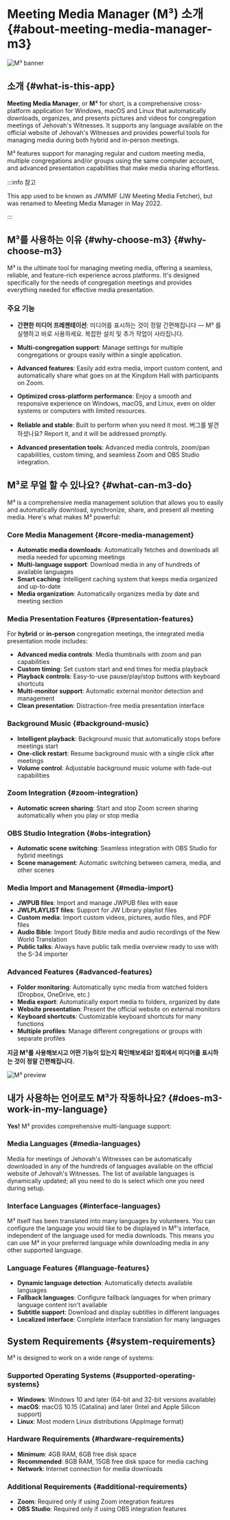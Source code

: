 # Meeting Media Manager (M³) 소개 {#about-meeting-media-manager-m3}

![M³ banner](./../assets/m3-banner.png)

## 소개 {#what-is-this-app}

**Meeting Media Manager**, or **M³** for short, is a comprehensive cross-platform application for Windows, macOS and Linux that automatically downloads, organizes, and presents pictures and videos for congregation meetings of Jehovah's Witnesses. It supports any language available on the official website of Jehovah's Witnesses and provides powerful tools for managing media during both hybrid and in-person meetings.

M³ features support for managing regular and custom meeting media, multiple congregations and/or groups using the same computer account, and advanced presentation capabilities that make media sharing effortless.

:::info 참고

This app used to be known as JWMMF (JW Meeting Media Fetcher), but was renamed to Meeting Media Manager in May 2022.

:::

## M³를 사용하는 이유 {#why-choose-m3} {#why-choose-m3}

M³ is the ultimate tool for managing meeting media, offering a seamless, reliable, and feature-rich experience across platforms. It's designed specifically for the needs of congregation meetings and provides everything needed for effective media presentation.

### 주요 기능

- **간편한 미디어 프레젠테이션**: 미디어를 표시하는 것이 정말 간편해집니다 — M³ 를 실행하고 바로 사용하세요. 복잡한 설치 및 추가 작업이 사라집니다.

- **Multi-congregation support**: Manage settings for multiple congregations or groups easily within a single application.

- **Advanced features**: Easily add extra media, import custom content, and automatically share what goes on at the Kingdom Hall with participants on Zoom.

- **Optimized cross-platform performance**: Enjoy a smooth and responsive experience on Windows, macOS, and Linux, even on older systems or computers with limited resources.

- **Reliable and stable**: Built to perform when you need it most. 버그를 발견하셨나요? Report it, and it will be addressed promptly.

- **Advanced presentation tools**: Advanced media controls, zoom/pan capabilities, custom timing, and seamless Zoom and OBS Studio integration.

## M³로 무얼 할 수 있나요? {#what-can-m3-do}

M³ is a comprehensive media management solution that allows you to easily and automatically download, synchronize, share, and present all meeting media. Here's what makes M³ powerful:

### Core Media Management {#core-media-management}

- **Automatic media downloads**: Automatically fetches and downloads all media needed for upcoming meetings
- **Multi-language support**: Download media in any of hundreds of available languages
- **Smart caching**: Intelligent caching system that keeps media organized and up-to-date
- **Media organization**: Automatically organizes media by date and meeting section

### Media Presentation Features {#presentation-features}

For **hybrid** or **in-person** congregation meetings, the integrated media presentation mode includes:

- **Advanced media controls**: Media thumbnails with zoom and pan capabilities
- **Custom timing**: Set custom start and end times for media playback
- **Playback controls**: Easy-to-use pause/play/stop buttons with keyboard shortcuts
- **Multi-monitor support**: Automatic external monitor detection and management
- **Clean presentation**: Distraction-free media presentation interface

### Background Music {#background-music}

- **Intelligent playback**: Background music that automatically stops before meetings start
- **One-click restart**: Resume background music with a single click after meetings
- **Volume control**: Adjustable background music volume with fade-out capabilities

### Zoom Integration {#zoom-integration}

- **Automatic screen sharing**: Start and stop Zoom screen sharing automatically when you play or stop media

### OBS Studio Integration {#obs-integration}

- **Automatic scene switching**: Seamless integration with OBS Studio for hybrid meetings
- **Scene management**: Automatic switching between camera, media, and other scenes

### Media Import and Management {#media-import}

- **JWPUB files**: Import and manage JWPUB files with ease
- **JWLPLAYLIST files**: Support for JW Library playlist files
- **Custom media**: Import custom videos, pictures, audio files, and PDF files
- **Audio Bible**: Import Study Bible media and audio recordings of the New World Translation
- **Public talks**: Always have public talk media overview ready to use with the S-34 importer

### Advanced Features {#advanced-features}

- **Folder monitoring**: Automatically sync media from watched folders (Dropbox, OneDrive, etc.)
- **Media export**: Automatically export media to folders, organized by date
- **Website presentation**: Present the official website on external monitors
- **Keyboard shortcuts**: Customizable keyboard shortcuts for many functions
- **Multiple profiles**: Manage different congregations or groups with separate profiles

**지금 M³를 사용해보시고 어떤 기능이 있는지 확인해보세요! 집회에서 미디어를 표시하는 것이 정말 간편해집니다.**

![M³ preview](./../assets/m3-preview.png)

## 내가 사용하는 언어로도 M³가 작동하나요? {#does-m3-work-in-my-language}

**Yes!** M³ provides comprehensive multi-language support:

### Media Languages {#media-languages}

Media for meetings of Jehovah's Witnesses can be automatically downloaded in any of the hundreds of languages available on the official website of Jehovah's Witnesses. The list of available languages is dynamically updated; all you need to do is select which one you need during setup.

### Interface Languages {#interface-languages}

M³ itself has been translated into many languages by volunteers. You can configure the language you would like to be displayed in M³'s interface, independent of the language used for media downloads. This means you can use M³ in your preferred language while downloading media in any other supported language.

### Language Features {#language-features}

- **Dynamic language detection**: Automatically detects available languages
- **Fallback languages**: Configure fallback languages for when primary language content isn't available
- **Subtitle support**: Download and display subtitles in different languages
- **Localized interface**: Complete interface translation for many languages

## System Requirements {#system-requirements}

M³ is designed to work on a wide range of systems:

### Supported Operating Systems {#supported-operating-systems}

- **Windows**: Windows 10 and later (64-bit and 32-bit versions available)
- **macOS**: macOS 10.15 (Catalina) and later (Intel and Apple Silicon support)
- **Linux**: Most modern Linux distributions (AppImage format)

### Hardware Requirements {#hardware-requirements}

- **Minimum**: 4GB RAM, 6GB free disk space
- **Recommended**: 8GB RAM, 15GB free disk space for media caching
- **Network**: Internet connection for media downloads

### Additional Requirements {#additional-requirements}

- **Zoom**: Required only if using Zoom integration features
- **OBS Studio**: Required only if using OBS integration features
